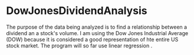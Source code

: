 # DowJonesDividendAnalysis
The purpose of the data being analyzed is to find a relationship between a dividend an a stock's volume. I am using the Dow Jones Industrial Average (DOW) because it is considered a good representation of hte entire US stock market. The program will so far use linear regression .

